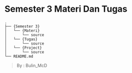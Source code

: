  # Semester 3 Materi Dan Tugas

```
.
├── {Semester 3}
│   └── {Materi}
│       └── source
│   └── {Tugas}
│       └── source
│   └── {Project}
│       └── source
└── README.md

```

> By : Bulin_McD
